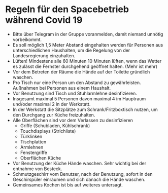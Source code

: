Regeln für den Spacebetrieb während Covid 19
===========================================================
* Bitte über Telegram in der Gruppe voranmelden, damit niemand unnötig vorbeikommt.
* Es soll möglich 1,5 Meter Abstand eingehalten werden für Personen aus unterschiedlichen Haushalten, um die Regelung von der Landesregierung einzuhalten.
* Lüften! Mindestens alle 60 Minuten 10 Minuten lüften, wenn das Wetter es zulässt die Fernster durchgehend geöffnet halten. (Mehr ist mehr)
* Vor dem Betreten der Räume die Hände auf der Toilette gründlich waschen.
* Pro Tisch nur eine Person um den Abstand zu gewährleisten. Außnahmen bei Personen aus einem Haushalt.
* Vor Benutzung sind Tisch und Stuhlarmlehne desinfizieren.
* Insgesamt maximal 5 Personen davon maximal 4 im Hauptraum und/oder maximal 2 in der Werkstatt.
* In der Werkstatt die Sitzplätze zum Schrank/Fritzboxtisch nutzen, um den Durchgang zur Küche freizuhalten.
* Alle Oberflächen sind vor dem Verlassen zu desinfizieren
  * Griffe (Schubladen, Kühlschrank)
  * Touchdisplays (Strichliste)
  * Türklinken
  * Tischplatten
  * Armlehnen
  * Fenstergriffe
  * Oberflächen Küche
* Vor Benutzung der Küche Hände waschen. Sehr wichtig bei der entnahme von Besteck.
* Schmutzgeschirr vom Benutzer, nach der Benutzung, sofort in den Geschirspüler einräumen und sich danach die Hände waschen.
* Gemeinsames Kochen ist bis auf weiteres untersagt.
